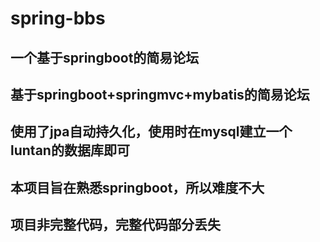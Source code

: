# spring-bbs
## 一个基于springboot的简易论坛
## 基于springboot+springmvc+mybatis的简易论坛
## 使用了jpa自动持久化，使用时在mysql建立一个luntan的数据库即可
## 本项目旨在熟悉springboot，所以难度不大
## 项目非完整代码，完整代码部分丢失
